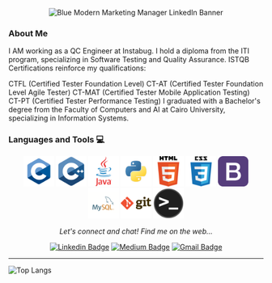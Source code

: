 
<div align='center'>


![Blue Modern Marketing Manager LinkedIn Banner](https://github.com/sohilaabdallaa/sohilaabdallaa/assets/53753947/641b0395-e357-463a-a327-57bda6379555)

</div>

  
### About Me
I AM working as a QC Engineer at Instabug. 
I hold a diploma from the ITI program, specializing in Software Testing and Quality Assurance. ISTQB Certifications reinforce my qualifications:

CTFL (Certified Tester Foundation Level)
CT-AT (Certified Tester Foundation Level Agile Tester)
CT-MAT (Certified Tester Mobile Application Testing)
CT-PT (Certified Tester Performance Testing)
I graduated with a Bachelor's degree from the Faculty of Computers and AI at Cairo University, specializing in Information Systems.

  
### Languages and Tools 💻

<p align="center">

  <div align="center">
  
  <code><img height="60" src="https://raw.githubusercontent.com/github/explore/80688e429a7d4ef2fca1e82350fe8e3517d3494d/topics/c/c.png"></code> <code><img height="60" src="https://raw.githubusercontent.com/github/explore/80688e429a7d4ef2fca1e82350fe8e3517d3494d/topics/cpp/cpp.png"></code> <code><img height="60" src="https://raw.githubusercontent.com/devicons/devicon/master/icons/java/java-original-wordmark.svg"></code> <code><img height="60" src="https://raw.githubusercontent.com/github/explore/80688e429a7d4ef2fca1e82350fe8e3517d3494d/topics/python/python.png"></code> <code><img height="60" src="https://raw.githubusercontent.com/github/explore/80688e429a7d4ef2fca1e82350fe8e3517d3494d/topics/html/html.png"></code> <code><img height="60" src="https://raw.githubusercontent.com/github/explore/80688e429a7d4ef2fca1e82350fe8e3517d3494d/topics/css/css.png"></code> <code><img height="60" src="https://raw.githubusercontent.com/github/explore/80688e429a7d4ef2fca1e82350fe8e3517d3494d/topics/bootstrap/bootstrap.png"></code> <code><img height="60" src="https://raw.githubusercontent.com/github/explore/80688e429a7d4ef2fca1e82350fe8e3517d3494d/topics/mysql/mysql.png"></code> <code><img height="60" src="https://raw.githubusercontent.com/github/explore/80688e429a7d4ef2fca1e82350fe8e3517d3494d/topics/git/git.png"></code> <code><img height="60" src="https://raw.githubusercontent.com/github/explore/80688e429a7d4ef2fca1e82350fe8e3517d3494d/topics/terminal/terminal.png"></code>

  </div>
  </p>
  

<div align = 'center'>
  <p align="center">
  <i> Let's connect and chat! Find me on the web...</i>

   [![Linkedin Badge](https://img.shields.io/badge/-sohilaabdalla-blue?style=flat-square&logo=Linkedin&logoColor=white&link=https://www.linkedin.com/in/sohila-abdalla)](https://www.linkedin.com/in/sohila-abdalla) 
   [![Medium Badge](https://img.shields.io/badge/-@sohilaabdalla-000000?style=flat&labelColor=000000&logo=Medium&link=https://medium.com/@sohilaabdalla113)](https://medium.com/@sohilaabdalla113) 
   [![Gmail Badge](https://img.shields.io/badge/-sohilaabdalla-c14438?style=flat-square&logo=Gmail&logoColor=white&link=mailto:sohilaabdalla113@gmail.com)](mailto:sohilaabdalla113@gmail.com)
  </p>
</div>
  </div>
  
  
  <!-- [![Twitter Badge](https://img.shields.io/badge/-@verma_anushkaa-1ca0f1?style=flat-square&labelColor=1ca0f1&logo=twitter&logoColor=white&link=https://twitter.com/verma_anushkaa)](https://twitter.com/verma_anushkaa) 
  [![GeeksforGeeks Badge](https://img.shields.io/badge/-sohilaabdalla-1c6340?style=flat&logo=GeeksforGeeks&logoColor=white&link=https://auth.geeksforgeeks.org/user/sohilaabdalla113/)](https://auth.geeksforgeeks.org/user/sohilaabdalla113/)

  
  
  ![nagln's's github stats](https://github-readme-stats.vercel.app/api?username=sohilaabdallaa&count_private=true&show_icons=true)
-->

---
<!--
<a href="https://www.linkedin.com/in/sohila-abdalla/"> <img alt="LinkedIn" src="https://img.shields.io/badge/LinkedIn-sohila%20abdalla%20-blue?style=flat&logo=linkedin"></a> [![Instagram Badge](https://img.shields.io/badge/sohila.abdalla_-purple?&logo=instagram&logoColor=white&link=[https://www.instagram.com/sohila.abdalla/](https://www.instagram.com/sohila.abdalla/))](https://www.instagram.com/sohila.abdalla/)
**sohilaabdallaa/sohilaabdallaa** is a ✨ _special_ ✨ repository because its `README.md` (this file) appears on your GitHub profile.

-->
<!-- 
 
![](https://user-images.githubusercontent.com/53753947/234941254-513b6987-d712-4da9-8e01-01b415bbbcbb.gif)
  ![Top Langs](https://github-readme-stats.vercel.app/api/top-langs/?username=sohilaabdallaa&layout=compact)

 -->

![Top Langs](https://github-readme-stats.vercel.app/api/top-langs/?username=sohilaabdallaa&layout=compact)
